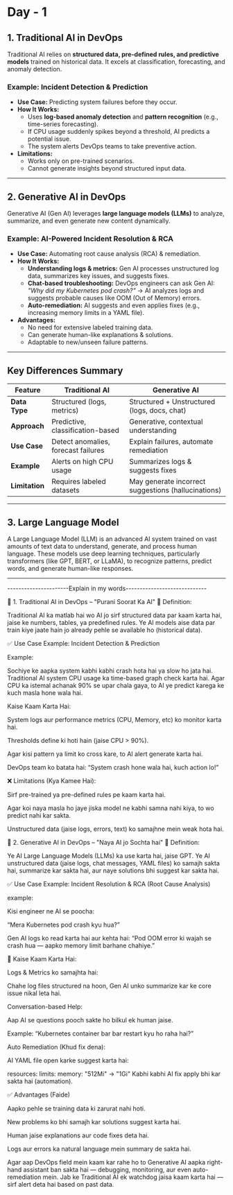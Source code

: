 # Day - 1 

## 1. Traditional AI in DevOps
Traditional AI relies on **structured data, pre-defined rules, and predictive models** trained on historical data. It excels at classification, forecasting, and anomaly detection.

### Example: Incident Detection & Prediction
- **Use Case:** Predicting system failures before they occur.
- **How It Works:**  
  - Uses **log-based anomaly detection** and **pattern recognition** (e.g., time-series forecasting).  
  - If CPU usage suddenly spikes beyond a threshold, AI predicts a potential issue.  
  - The system alerts DevOps teams to take preventive action.  
- **Limitations:**  
  - Works only on pre-trained scenarios.  
  - Cannot generate insights beyond structured input data.  

---

## 2. Generative AI in DevOps
Generative AI (Gen AI) leverages **large language models (LLMs)** to analyze, summarize, and even generate new content dynamically.

### Example: AI-Powered Incident Resolution & RCA
- **Use Case:** Automating root cause analysis (RCA) & remediation.  
- **How It Works:**  
  - **Understanding logs & metrics:** Gen AI processes unstructured log data, summarizes key issues, and suggests fixes.  
  - **Chat-based troubleshooting:** DevOps engineers can ask Gen AI:  
    _"Why did my Kubernetes pod crash?"_ → AI analyzes logs and suggests probable causes like OOM (Out of Memory) errors.  
  - **Auto-remediation:** AI suggests and even applies fixes (e.g., increasing memory limits in a YAML file).  
- **Advantages:**  
  - No need for extensive labeled training data.  
  - Can generate human-like explanations & solutions.  
  - Adaptable to new/unseen failure patterns.  

---

## Key Differences Summary

| Feature            | Traditional AI                     | Generative AI                     |
|-------------------|--------------------------------|--------------------------------|
| **Data Type**      | Structured (logs, metrics)    | Structured + Unstructured (logs, docs, chat)  |
| **Approach**       | Predictive, classification-based | Generative, contextual understanding |
| **Use Case**       | Detect anomalies, forecast failures | Explain failures, automate remediation |
| **Example**        | Alerts on high CPU usage       | Summarizes logs & suggests fixes |
| **Limitation**     | Requires labeled datasets     | May generate incorrect suggestions (hallucinations) |

---

## 3. Large Language Model
A Large Language Model (LLM) is an advanced AI system trained on vast amounts of text data to understand, generate, and process human language. These models use deep learning techniques, particularly transformers (like GPT, BERT, or LLaMA), to recognize patterns, predict words, and generate human-like responses.

---

----------------------Explain in my words-----------------------------

🔹 1. Traditional AI in DevOps – "Purani Soorat Ka AI"
📌 Definition:

Traditional AI ka matlab hai wo AI jo sirf structured data par kaam karta hai, jaise ke numbers, tables, ya predefined rules. Ye AI models aise data par train kiye jaate hain jo already pehle se available ho (historical data).

✅ Use Case Example: Incident Detection & Prediction

Example:

Sochiye ke aapka system kabhi kabhi crash hota hai ya slow ho jata hai. Traditional AI system CPU usage ka time-based graph check karta hai. Agar CPU ka istemal achanak 90% se upar chala gaya, to AI ye predict karega ke kuch masla hone wala hai.

Kaise Kaam Karta Hai:

System logs aur performance metrics (CPU, Memory, etc) ko monitor karta hai.

Thresholds define ki hoti hain (jaise CPU > 90%).

Agar kisi pattern ya limit ko cross kare, to AI alert generate karta hai.

DevOps team ko batata hai: “System crash hone wala hai, kuch action lo!”

❌ Limitations (Kya Kamee Hai):

Sirf pre-trained ya pre-defined rules pe kaam karta hai.

Agar koi naya masla ho jaye jiska model ne kabhi samna nahi kiya, to wo predict nahi kar sakta.

Unstructured data (jaise logs, errors, text) ko samajhne mein weak hota hai.

🔹 2. Generative AI in DevOps – "Naya AI jo Sochta hai"
📌 Definition:

Ye AI Large Language Models (LLMs) ka use karta hai, jaise GPT. Ye AI unstructured data (jaise logs, chat messages, YAML files) ko samajh sakta hai, summarize kar sakta hai, aur naye solutions bhi suggest kar sakta hai.

✅ Use Case Example: Incident Resolution & RCA (Root Cause Analysis)

example:

Kisi engineer ne AI se poocha:

“Mera Kubernetes pod crash kyu hua?”

Gen AI logs ko read karta hai aur kehta hai:
“Pod OOM error ki wajah se crash hua — aapko memory limit barhane chahiye.”

🔧 Kaise Kaam Karta Hai:

Logs & Metrics ko samajhta hai:

Chahe log files structured na hoon, Gen AI unko summarize kar ke core issue nikal leta hai.

Conversation-based Help:

Aap AI se questions pooch sakte ho bilkul ek human jaise.

Example: “Kubernetes container bar bar restart kyu ho raha hai?”

Auto Remediation (Khud fix dena):

AI YAML file open karke suggest karta hai:

resources:
  limits:
    memory: "512Mi" → "1Gi"
Kabhi kabhi AI fix apply bhi kar sakta hai (automation).

✅ Advantages (Faide)

Aapko pehle se training data ki zarurat nahi hoti.

New problems ko bhi samajh kar solutions suggest karta hai.

Human jaise explanations aur code fixes deta hai.

Logs aur errors ka natural language mein summary de sakta hai.



Agar aap DevOps field mein kaam kar rahe ho to Generative AI aapka right-hand assistant ban sakta hai — debugging, monitoring, aur even auto-remediation mein. Jab ke Traditional AI ek watchdog jaisa kaam karta hai — sirf alert deta hai based on past data.
